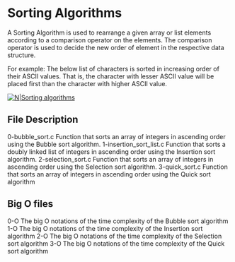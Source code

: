 # Sorting Algorithms

A Sorting Algorithm is used to rearrange a given array or list elements according to a comparison operator on the elements. The comparison operator is used to decide the new order of element in the respective data structure.

For example: The below list of characters is sorted in increasing order of their ASCII values. That is, the character with lesser ASCII value will be placed first than the character with higher ASCII value.

[![N|Sorting algorithms](https://www.geeksforgeeks.org/wp-content/uploads/sorting-algorithms.jpg)](https://www.geeksforgeeks.org/sorting-algorithms/)

## File Description

0-bubble_sort.c Function that sorts an array of integers in ascending order using the Bubble sort algorithm.
1-insertion_sort_list.c Function that sorts a doubly linked list of integers in ascending order using the Insertion sort algorithm.
2-selection_sort.c Function that sorts an array of integers in ascending order using the Selection sort algorithm.
3-quick_sort.c Function that sorts an array of integers in ascending order using the Quick sort algorithm

## Big O files


0-O The big O notations of the time complexity of the Bubble sort algorithm
1-O The big O notations of the time complexity of the Insertion sort algorithm
2-O The big O notations of the time complexity of the Selection sort algorithm
3-O The big O notations of the time complexity of the Quick sort algorithm

